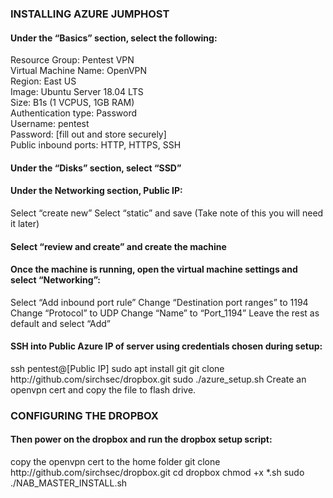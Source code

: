 ### INSTALLING AZURE JUMPHOST ###

<h4>Under the “Basics” section, select the following:</h4>  

Resource Group: Pentest VPN  
Virtual Machine Name: OpenVPN  
Region: East US  
Image: Ubuntu Server 18.04 LTS  
Size: B1s (1 VCPUS, 1GB RAM)  
Authentication type: Password  
Username: pentest  
Password: [fill out and store securely]  
Public inbound ports: HTTP, HTTPS, SSH  

<h4>Under the “Disks” section, select “SSD”</h4>

<h4>Under the Networking section, Public IP:</h4>
Select “create new”  
Select “static” and save (Take note of this you will need it later)  

<h4>Select “review and create” and create the machine</h4>

<h4>Once the machine is running, open the virtual machine settings and select “Networking”:</h4>
Select “Add inbound port rule”  
Change “Destination port ranges” to 1194  
Change “Protocol” to UDP  
Change “Name” to “Port_1194”  
Leave the rest as default and select “Add”  

<h4>SSH into Public Azure IP of server using credentials chosen during setup:</h4>
ssh pentest@[Public IP]  
sudo apt install git  
git clone http://github.com/sirchsec/dropbox.git  
sudo ./azure_setup.sh  
Create an openvpn cert and copy the file to flash drive.

### CONFIGURING THE DROPBOX ###

<h4>Then power on the dropbox and run the dropbox setup script:</h4>
copy the openvpn cert to the home folder
git clone http://github.com/sirchsec/dropbox.git
cd dropbox
chmod +x *.sh
sudo ./NAB_MASTER_INSTALL.sh
